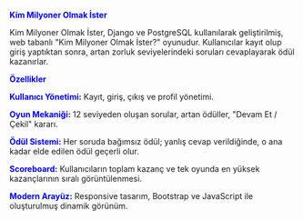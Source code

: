 <strong style="color: blue;">Kim Milyoner Olmak İster</strong>

<p>
Kim Milyoner Olmak İster, Django ve PostgreSQL kullanılarak geliştirilmiş, web tabanlı "Kim Milyoner Olmak İster?" oyunudur. Kullanıcılar kayıt olup giriş yaptıktan sonra, artan zorluk seviyelerindeki soruları cevaplayarak ödül kazanırlar.
</p>

<strong style="color: blue;">Özellikler</strong>

<p>
<strong style="color: blue;">Kullanıcı Yönetimi:</strong> Kayıt, giriş, çıkış ve profil yönetimi.
</p>

<p>
<strong style="color: blue;">Oyun Mekaniği:</strong> 12 seviyeden oluşan sorular, artan ödüller, "Devam Et / Çekil" kararı.
</p>

<p>
<strong style="color: blue;">Ödül Sistemi:</strong> Her soruda bağımsız ödül; yanlış cevap verildiğinde, o ana kadar elde edilen ödül geçerli olur.
</p>

<p>
<strong style="color: blue;">Scoreboard:</strong> Kullanıcıların toplam kazanç ve tek oyunda en yüksek kazançlarının sıralı görüntülenmesi.
</p>

<p>
<strong style="color: blue;">Modern Arayüz:</strong> Responsive tasarım, Bootstrap ve JavaScript ile oluşturulmuş dinamik görünüm.
</p>

